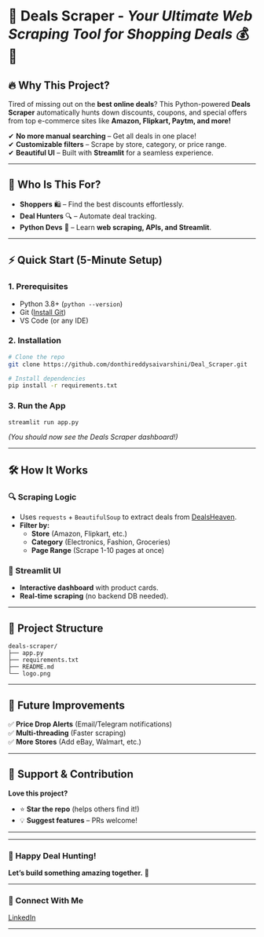 # 🚀 **Deals Scraper** - _Your Ultimate Web Scraping Tool for Shopping Deals_ 💰🛒  



## **🔥 Why This Project?**  
Tired of missing out on the **best online deals**? This Python-powered **Deals Scraper** automatically hunts down discounts, coupons, and special offers from top e-commerce sites like **Amazon, Flipkart, Paytm, and more!**  

✔ **No more manual searching** – Get all deals in one place!  
✔ **Customizable filters** – Scrape by store, category, or price range.  
✔ **Beautiful UI** – Built with **Streamlit** for a seamless experience.  

---

## **🎯 Who Is This For?**  
- **Shoppers** 🛍️ – Find the best discounts effortlessly.  
- **Deal Hunters** 🔍 – Automate deal tracking.  
- **Python Devs** 🐍 – Learn **web scraping, APIs, and Streamlit**.  

---

## **⚡ Quick Start (5-Minute Setup)**  

### **1. Prerequisites**  
- Python 3.8+ (`python --version`)  
- Git ([Install Git](https://git-scm.com/))  
- VS Code (or any IDE)  

### **2. Installation**  
```bash
# Clone the repo
git clone https://github.com/donthireddysaivarshini/Deal_Scraper.git

# Install dependencies
pip install -r requirements.txt
```

### **3. Run the App**  
```bash
streamlit run app.py
```

*(You should now see the Deals Scraper dashboard!)*  

---

## **🛠️ How It Works**  
### **🔍 Scraping Logic**  
- Uses `requests` + `BeautifulSoup` to extract deals from [DealsHeaven](https://dealsheaven.in).  
- **Filter by:**  
  - **Store** (Amazon, Flipkart, etc.)  
  - **Category** (Electronics, Fashion, Groceries)  
  - **Page Range** (Scrape 1-10 pages at once)  

### **🎨 Streamlit UI**  
- **Interactive dashboard** with product cards.  
- **Real-time scraping** (no backend DB needed).  

---

## **📂 Project Structure**  
```
deals-scraper/  
├── app.py                 
├── requirements.txt       
├── README.md            
└── logo.png                
```

---

## **🚀 Future Improvements**  
✅ **Price Drop Alerts** (Email/Telegram notifications)  
✅ **Multi-threading** (Faster scraping)  
✅ **More Stores** (Add eBay, Walmart, etc.)  


---

## **💖 Support & Contribution**  
**Love this project?**  
- ⭐ **Star the repo** (helps others find it!)   
- 💡 **Suggest features** – PRs welcome!  

---

---

### **🎉 Happy Deal Hunting!**  
**Let’s build something amazing together.** 🚀  


---

### **🔗 Connect With Me**  
 [LinkedIn](https://in.linkedin.com/in/saivarshini-donthireddy) 

---

